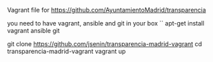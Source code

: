 Vagrant file for https://github.com/AyuntamientoMadrid/transparencia


you need to have vagrant, ansible and git in your box
``
apt-get install vagrant ansible git

git clone https://github.com/jsenin/transparencia-madrid-vagrant 
cd transparencia-madrid-vagrant
vagrant up
